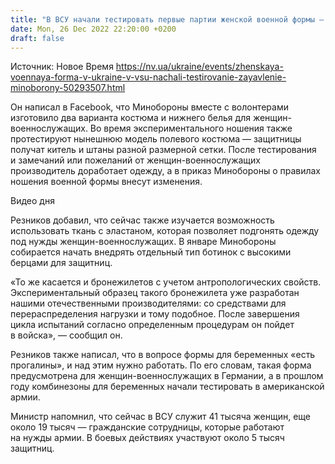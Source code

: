 ```yaml
---
title: "В ВСУ начали тестировать первые партии женской военной формы — Минобороны"
date: Mon, 26 Dec 2022 22:20:00 +0200
draft: false
---
```

Источник: Новое Время https://nv.ua/ukraine/events/zhenskaya-voennaya-forma-v-ukraine-v-vsu-nachali-testirovanie-zayavlenie-minoborony-50293507.html


 Он написал в Facebook, что Минобороны вместе с волонтерами изготовило два варианта костюма и нижнего белья для женщин-военнослужащих. Во время экспериментального ношения также протестируют нынешнюю модель полевого костюма — защитницы получат китель и штаны разной размерной сетки. После тестирования и замечаний или пожеланий от женщин-военнослужащих производитель доработает одежду, а в приказ Минобороны о правилах ношения военной формы внесут изменения.

 Видео дня   

Резников добавил, что сейчас также изучается возможность использовать ткань с эластаном, которая позволяет подгонять одежду под нужды женщин-военнослужащих. В январе Минобороны собирается начать внедрять отдельный тип ботинок с высокими берцами для защитниц.

«То же касается и бронежилетов с учетом антропологических свойств. Экспериментальный образец такого бронежилета уже разработан нашими отечественными производителями: со средствами для перераспределения нагрузки и тому подобное. После завершения цикла испытаний согласно определенным процедурам он пойдет в войска», — сообщил он.

Резников также написал, что в вопросе формы для беременных «есть прогалины», и над этим нужно работать. По его словам, такая форма предусмотрена для женщин-военнослужащих в Германии, а в прошлом году комбинезоны для беременных начали тестировать в американской армии.

Министр напомнил, что сейчас в ВСУ служит 41 тысяча женщин, еще около 19 тысяч — гражданские сотрудницы, которые работают на нужды армии. В боевых действиях участвуют около 5 тысяч защитниц.
